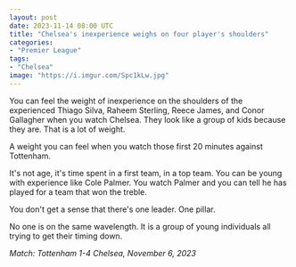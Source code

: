```yaml
---
layout: post
date: 2023-11-14 08:00 UTC
title: "Chelsea's inexperience weighs on four player's shoulders"
categories:
- "Premier League"
tags:
- "Chelsea"
image: "https://i.imgur.com/Spc1kLw.jpg"
---
```


You can feel the weight of inexperience on the shoulders of the experienced Thiago Silva, Raheem Sterling, Reece James, and Conor Gallagher when you watch Chelsea. They look like a group of kids because they are. That is a lot of weight. 

<!---more--->

A weight you can feel when you watch those first 20 minutes against Tottenham. 

It's not age, it's time spent in a first team, in a top team. You can be young with experience like Cole Palmer. You watch Palmer and you can tell he has played for a team that won the treble.

You don't get a sense that there's one leader. One pillar. 

No one is on the same wavelength. It is a group of young individuals all trying to get their timing down.

*Match: Tottenham 1-4 Chelsea, November 6, 2023*